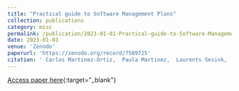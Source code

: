 ```yaml
---
title: "Practical guide to Software Management Plans"
collection: publications
category: misc
permalink: /publication/2023-01-01-Practical-guide-to-Software-Management-Plans
date: 2023-01-01
venue: 'Zenodo'
paperurl: 'https://zenodo.org/record/7589725'
citation: ' Carlos Martinez-Ortiz,  Paula Martinez,  Laurents Sesink,  Brett Olivier,  James Meakin,  Maaike Jong,  Maria Cruz, &quot;Practical guide to Software Management Plans.&quot; Zenodo, 2023.'
---
```

[Access paper here](https://zenodo.org/record/7589725){:target="_blank"}
